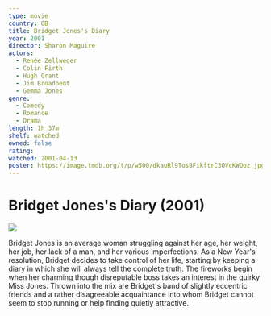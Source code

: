 ```yaml
---
type: movie
country: GB
title: Bridget Jones's Diary
year: 2001
director: Sharon Maguire
actors:
  - Renée Zellweger
  - Colin Firth
  - Hugh Grant
  - Jim Broadbent
  - Gemma Jones
genre:
  - Comedy
  - Romance
  - Drama
length: 1h 37m
shelf: watched
owned: false
rating:
watched: 2001-04-13
poster: https://image.tmdb.org/t/p/w500/dkauRl9TosBFikftrC3OVcKWDoz.jpg
---
```


# Bridget Jones's Diary (2001)

![](https://image.tmdb.org/t/p/w500/dkauRl9TosBFikftrC3OVcKWDoz.jpg)

Bridget Jones is an average woman struggling against her age, her weight, her job, her lack of a man, and her various imperfections. As a New Year's resolution, Bridget decides to take control of her life, starting by keeping a diary in which she will always tell the complete truth. The fireworks begin when her charming though disreputable boss takes an interest in the quirky Miss Jones. Thrown into the mix are Bridget's band of slightly eccentric friends and a rather disagreeable acquaintance into whom Bridget cannot seem to stop running or help finding quietly attractive.